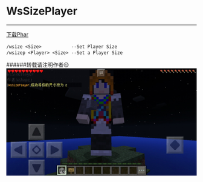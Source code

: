 # WsSizePlayer  
------
[下载Phar](https://pan.baidu.com/s/1pLM1UfL)
```
/wsize <Size>           --Set Player Size
/wsizep <Player> <Size> --Set a Player Size
```
######转载请注明作者:relieved:
![](./img.jpg)
